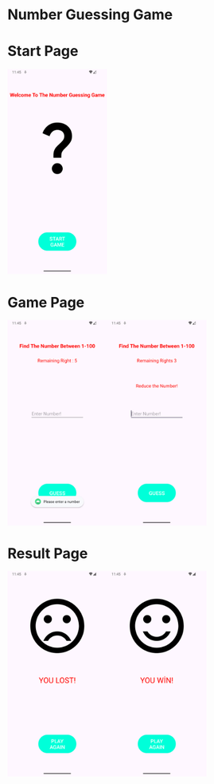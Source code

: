 # Number Guessing Game

# Start Page
<div style="display: flex;">
    <img src="https://github.com/ByStag/Number-Guessing-Game/blob/main/app/src/main/res/drawable/main_picture.png" width="200">
</div>

# Game Page
<div style="display: flex;">
    <img src="https://github.com/ByStag/Number-Guessing-Game/blob/main/app/src/main/res/drawable/guess_one.png" width="200">
    <img src="https://github.com/ByStag/Number-Guessing-Game/blob/main/app/src/main/res/drawable/guess_two.png" width="200">
</div>

# Result Page
<div style="display: flex;">
    <img src="https://github.com/ByStag/Number-Guessing-Game/blob/main/app/src/main/res/drawable/result_one.png" width="200">
    <img src="https://github.com/ByStag/Number-Guessing-Game/blob/main/app/src/main/res/drawable/result_two.png" width="200">
</div



